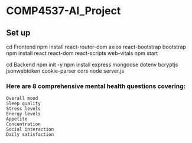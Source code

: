 # COMP4537-AI_Project

## Set up

cd Frontend
npm install react-router-dom axios react-bootstrap bootstrap
npm install react react-dom react-scripts web-vitals
npm start

cd Backend
npm init -y
npm install express mongoose dotenv bcryptjs jsonwebtoken cookie-parser cors
node server.js

### Here are 8 comprehensive mental health questions covering:
```
Overall mood
Sleep quality
Stress levels
Energy levels
Appetite
Concentration
Social interaction
Daily satisfaction
```